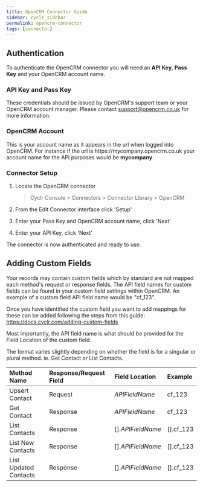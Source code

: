 ```yaml
---
title: OpenCRM Connector Guide
sidebar: cyclr_sidebar
permalink: opencrm-connector
tags: [connector]
---
```


## Authentication

To authenticate the OpenCRM connector you will need an **API Key**, **Pass Key** and your OpenCRM account name.

### API Key and Pass Key

These credentials should be issued by OpenCRM's support team or your OpenCRM account manager. Please contact support@opencrm.co.uk for more information.

### OpenCRM Account

This is your account name as it appears in the url when logged into OpenCRM. For instance if the url is https://<span>mycompany.</span>opencrm.co.uk your account name for the API purposes would be **mycompany**.

### Connector Setup

1. Locate the OpenCRM connector

   > Cyclr Console > Connectors > Connector Library > OpenCRM

2. From the Edit Connector interface click 'Setup'

3. Enter your Pass Key and OpenCRM account name, click 'Next'

4. Enter your API Key, click 'Next'

The connector is now authenticated and ready to use.

## Adding Custom Fields

Your records may contain custom fields which by standard are not mapped each method's request or response fields. The API field names for custom fields can be found in your custom field settings within OpenCRM. An example of a custom field API field name would be "cf_123".

Once you have identified the custom field you want to add mappings for these can be added following the steps from this guide: https://docs.cyclr.com/adding-custom-fields

Most importantly, the API field name is what should be provided for the Field Location of the custom field.

The format varies slightly depending on whether the field is for a singular or plural method. ie. Get Contact or List Contacts.

| Method Name           | Response/Request Field | Field Location           | Example   |
| :-------------------- | :--------------------- | :----------------------- | :-------- |
| Upsert Contact        | Request                | <em>APIFieldName</em>    | cf_123    |
| Get Contact           | Response               | <em>APIFieldName</em>    | cf_123    |
| List Contacts         | Response               | [].<em>APIFieldName</em> | [].cf_123 |
| List New Contacts     | Response               | [].<em>APIFieldName</em> | [].cf_123 |
| List Updated Contacts | Response               | [].<em>APIFieldName</em> | [].cf_123 |
